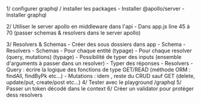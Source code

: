1/ configurer graphql / installer les packages
    - Installer @apollo/server
    - Installer graphql

2/ Utiliser le server apollo en middleware dans l'api 
    - Dans app.js line 45 à 70 (passer schemas & resolvers dans le server apollo)


3/ Resolvers & Schemas
    - Créer des sous dossiers dans app 
        - Schema 
        - Resolvers
    - Schemas 
        - Pour chaque entité (typage)
        - Pour chaque resolver (query, mutations) (typage)
        - Possibilité de typer des inputs (ensemble d'arguments à passer dans un resolver)
        - Typer des réponses
    - Resolvers
        - Query : écrire la logique des fonctions de type GET/READ (méthode ORM : findAll, findByPk etc...)
        - Mutations : idem , reste du CRUD sauf GET (delete, update/put, create/post etc...)
4/ Tester avec le playground /graphql
5/ Passer un token décodé dans le context
6/ Créer un validator pour protéger dess resolvers 
    

